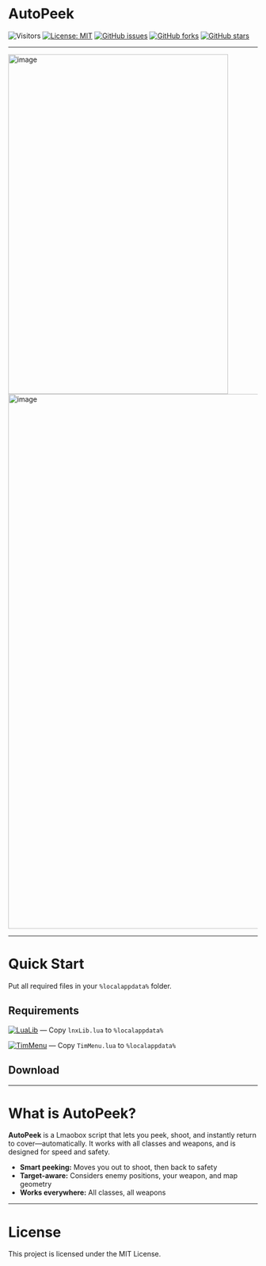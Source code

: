 # AutoPeek

![Visitors](https://api.visitorbadge.io/api/visitors?path=https%3A%2F%2Fgithub.com%2Ftitaniummachine1%2FAutoPeek&label=Visitors&countColor=%23263759&style=plastic)
[![License: MIT](https://img.shields.io/badge/License-MIT-yellow.svg)](https://opensource.org/licenses/MIT)
[![GitHub issues](https://img.shields.io/github/issues/titaniummachine1/AutoPeek.svg)](https://github.com/titaniummachine1/AutoPeek/issues)
[![GitHub forks](https://img.shields.io/github/forks/titaniummachine1/AutoPeek.svg)](https://github.com/titaniummachine1/AutoPeek/network)
[![GitHub stars](https://img.shields.io/github/stars/titaniummachine1/AutoPeek.svg)](https://github.com/titaniummachine1/AutoPeek/stargazers)

---

<img width="444" height="686" alt="image" src="https://github.com/user-attachments/assets/ef8d8085-6d36-474c-83b8-209c31a6bd86" />

<img width="1920" height="1080" alt="image" src="https://github.com/user-attachments/assets/8d101539-13ef-4a13-a4b5-8e6c3fe1a45b" />

---

# Quick Start

Put all required files in your `%localappdata%` folder.

## Requirements

[![LuaLib](https://img.shields.io/badge/Download-Latest-blue?style=for-the-badge&logo=download)](https://github.com/lnx00/Lmaobox-Library/releases/latest/) — Copy `lnxLib.lua` to `%localappdata%`

[![TimMenu](https://img.shields.io/badge/Download-TimMenu.lua-blue?style=for-the-badge&logo=github)](https://github.com/titaniummachine1/TimMenu/blob/main/TimMenu.lua) — Copy `TimMenu.lua` to `%localappdata%`

## Download

<!-- Download badge will be added here once a release is published. -->

---

# What is AutoPeek?

**AutoPeek** is a Lmaobox script that lets you peek, shoot, and instantly return to cover—automatically. It works with all classes and weapons, and is designed for speed and safety.

- **Smart peeking:** Moves you out to shoot, then back to safety
- **Target-aware:** Considers enemy positions, your weapon, and map geometry
- **Works everywhere:** All classes, all weapons

---

# License

This project is licensed under the MIT License.
